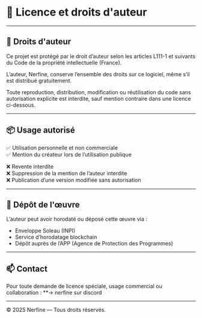 # 📜 Licence et droits d'auteur

---

## 🔐 Droits d'auteur

Ce projet est protégé par le droit d’auteur selon les articles L111-1 et suivants du Code de la propriété intellectuelle (France).

L’auteur, Nerfine, conserve l’ensemble des droits sur ce logiciel, même s’il est distribué gratuitement.

Toute reproduction, distribution, modification ou réutilisation du code sans autorisation explicite est interdite, sauf mention contraire dans une licence ci-dessous.

---

## 📦 Usage autorisé

✅ Utilisation personnelle et non commerciale  
✅ Mention du créateur lors de l’utilisation publique

❌ Revente interdite  
❌ Suppression de la mention de l’auteur interdite  
❌ Publication d’une version modifiée sans autorisation

---

## 📃 Dépôt de l'œuvre

L’auteur peut avoir horodaté ou déposé cette œuvre via :
- Enveloppe Soleau (INPI)
- Service d’horodatage blockchain
- Dépôt auprès de l’APP (Agence de Protection des Programmes)

---

## 📫 Contact

Pour toute demande de licence spéciale, usage commercial ou collaboration :
**→ nerfine sur discord

---

© 2025 Nerfine — Tous droits réservés.
